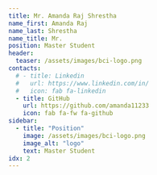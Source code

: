 ```yaml
---
title: Mr. Amanda Raj Shrestha
name_first: Amanda Raj
name_last: Shrestha
name_title: Mr.
position: Master Student
header:
  teaser: /assets/images/bci-logo.png
contacts:
  # - title: Linkedin
  #   url: https://www.linkedin.com/in/
  #   icon: fab fa-linkedin
  - title: GitHub
    url: https://github.com/amanda11233
    icon: fab fa-fw fa-github
sidebar:
  - title: "Position"
    image: /assets/images/bci-logo.png
    image_alt: "logo"
    text: Master Student
idx: 2
---
```

